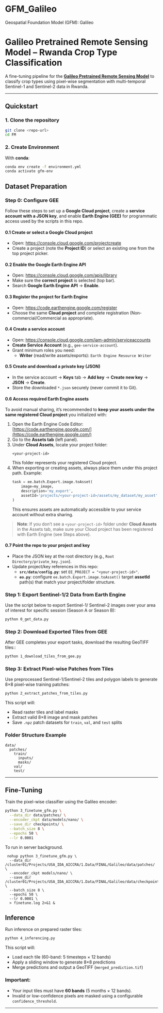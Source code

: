 # GFM_Galileo

Geospatial Foundation Model (GFM): Galileo

# Galileo Pretrained Remote Sensing Model – Rwanda Crop Type Classification

A fine-tuning pipeline for the **[Galileo Pretrained Remote Sensing Model](https://github.com/nasaharvest/galileo)** to classify crop types using pixel-wise segmentation with multi-temporal Sentinel-1 and Sentinel-2 data in Rwanda.

---

## Quickstart

### 1. Clone the repository

```bash
git clone <repo-url>
cd FM
```

### 2. Create Environment

With **conda**:

```bash
conda env create -f environment.yml
conda activate gfm-env
```

## Dataset Preparation

### Step 0: Configure GEE

Follow these steps to set up a **Google Cloud project**, create a **service account with a JSON key**, and enable **Earth Engine (GEE)** for programmatic access used by the scripts in this repo.

#### 0.1 Create or select a Google Cloud project

- Open: https://console.cloud.google.com/projectcreate
- Create a project (note the **Project ID**) or select an existing one from the top project picker.

#### 0.2 Enable the Google Earth Engine API

- Open: https://console.cloud.google.com/apis/library
- Make sure the **correct project** is selected (top bar).
- Search **Google Earth Engine API** → **Enable**.

#### 0.3 Register the project for Earth Engine

- Open: https://code.earthengine.google.com/register
- Choose the same **Cloud project** and complete registration (Non-commercial/Commercial as appropriate).

#### 0.4 Create a service account

- Open: https://console.cloud.google.com/iam-admin/serviceaccounts
- **Create Service Account** (e.g., `gee-service-account`).
- Grant minimum roles you need:
  - **Writer** (read/write assets/exports): `Earth Engine Resource Writer`

#### 0.5 Create and download a private key (JSON)

- In the service account → **Keys** tab → **Add key** → **Create new key** → **JSON** → **Create**.
- Store the downloaded `*.json` securely (never commit it to Git).

#### 0.6 Access required Earth Engine assets

To avoid manual sharing, it’s recommended to **keep your assets under the same registered Cloud project** you initialized with:

1. Open the Earth Engine Code Editor: [https://code.earthengine.google.com/](https://code.earthengine.google.com/)
2. Go to the **Assets tab** (left panel).
3. Under **Cloud Assets**, locate your project folder:
   ```
   <your-project-id>
   ```
   This folder represents your registered Cloud project.
4. When exporting or creating assets, always place them under this project path. Example:
   ```python
   task = ee.batch.Export.image.toAsset(
       image=my_image,
       description='my_export',
       assetId='projects/<your-project-id>/assets/my_dataset/my_asset'
   )
   ```
   This ensures assets are automatically accessible to your service account without extra sharing.

> **Note**: If you don’t see a `<your-project-id>` folder under **Cloud Assets** in the Assets tab, make sure your Cloud project has been registered with Earth Engine (see Steps above).

#### 0.7 Point the repo to your project and key

- Place the JSON key at the root directory (e.g., `Root Directory/private_key.json`).
- Update project/key references in this repo:
  - **`src/data/config.py`**: set `EE_PROJECT = "<your-project-id>"`.
  - **`eo.py`**: configure `ee.batch.Export.image.toAsset()` target **assetId** path(s) that match your project/folder structure.

### Step 1: Export Sentinel-1/2 Data from Earth Engine

Use the script below to export Sentinel-1/ Sentinel-2 images over your area of interest for specific session (Season A or Season B):

```bash
python 0_get_data.py
```

### Step 2: Download Exported Tiles from GEE

After GEE completes your export tasks, download the resulting GeoTIFF tiles::

```bash
python 1_download_tiles_from_gee.py
```

### Step 3: Extract Pixel-wise Patches from Tiles

Use preprocessed Sentinel-1/Sentinel-2 tiles and polygon labels to generate 8×8 pixel-wise training patches:

```bash
python 2_extract_patches_from_tiles.py
```

This script will:

- Read raster tiles and label masks
- Extract valid 8×8 image and mask patches
- Save `.npz` patch datasets for `train`, `val`, and `test` splits

### Folder Structure Example

```
data/
  patches/
    train/
      inputs/
      masks/
    val/
    test/
```

---

## Fine-Tuning

Train the pixel-wise classifier using the Galileo encoder:

```bash
python 3_finetune_gfm.py \
  --data_dir data/patches/ \
  --encoder_ckpt data/models/nano/ \
  --save_dir checkpoints/ \
  --batch_size 8 \
  --epochs 50 \
  --lr 0.0001
```

To run in server background.

```
 nohup python 3_finetune_gfm.py \
  --data_dir /cluster01/Projects/USA_IDA_AICCRA/1.Data/FINAL/Galileo/data/patches/ \
  --encoder_ckpt models/nano/ \
  --save_dir /cluster01/Projects/USA_IDA_AICCRA/1.Data/FINAL/Galileo/data/checkpoints/ \
  --batch_size 8 \
  --epochs 50 \
  --lr 0.0001 \
  > finetune.log 2>&1 &
```

## Inference

Run inference on prepared raster tiles:

```bash
python 4_inferencing.py
```

This script will:

- Load each tile (60-band: 5 timesteps × 12 bands)
- Apply a sliding window to generate 8×8 predictions
- Merge predictions and output a GeoTIFF (`merged_prediction.tif`)

### Important:

- Your input tiles must have **60 bands** (5 months × 12 bands).
- Invalid or low-confidence pixels are masked using a configurable `confidence_threshold`.

---
